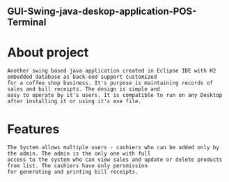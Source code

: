 ## GUI-Swing-java-deskop-application-POS-Terminal
# About project
    Another swing based java application created in Eclipse IDE with H2 embedded database as back-end support customized     
    for a coffee shop business. It's purpose is maintaining records of sales and bill receipts. The design is simple and    
    easy to operate by it's users. It is compatible to run on any Desktop after installing it or using it's exe file.  
# Features
    The System allows multiple users - cashiers who can be added only by the admin. The admin is the only one with full     
    access to the system who can view sales and update or delete products from list. The cashiers have only persmission    
    for generating and printing bill receipts.  
